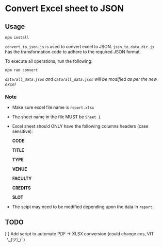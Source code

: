 # Convert Excel sheet to JSON

## Usage

    npm install

`convert_to_json.js` is used to convert excel to JSON.
`json_to_data_dir.js` has the transformation code to adhere to the required JSON format.

To execute all operations, run the following:

    npm run convert

*`data/all_data.json` and `data/all_data.json` will be modified as per the new excel*

### Note

- Make sure excel file name is `report.xlsx`

- The sheet name in the file MUST be `Sheet 1`

- Excel sheet should ONLY have the following columns headers (case sensitive):

    **CODE**

    **TITLE**

    **TYPE**

    **VENUE**

    **FACULTY**

    **CREDITS**

    **SLOT**

- The scipt may need to be modified depending upon the data in `report`.

## TODO

[ ] Add script to automate PDF -> XLSX conversion (could change cos, VIT ¯\\\_(ツ)_/¯)